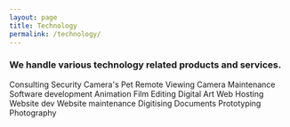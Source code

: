 ```yaml
---
layout: page
title: Technology
permalink: /technology/
---
```


<p>
  <h3>We handle various technology related products and services.</h3>

Consulting
Security Camera's
Pet Remote Viewing
Camera Maintenance
Software development
Animation
Film Editing
Digital Art
Web Hosting
Website dev
Website maintenance
Digitising Documents
Prototyping
Photography
